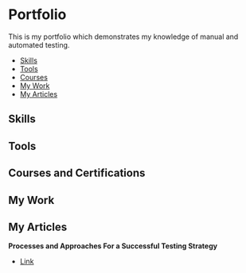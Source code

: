 # Portfolio
This is my portfolio which demonstrates my knowledge of manual and automated testing.
- [Skills](#Skills)
- [Tools](#Tools)
- [Courses](#Courses-and-Certifications)
- [My Work](#My-Work)
- [My Articles](#my-articles)

## Skills
## Tools
## Courses and Certifications
## My Work
## My Articles
__Processes and Approaches For a Successful Testing Strategy__
  * [Link]([https://drive.google.com/drive/folders/1A24JApCQQtipWkuKmbCYr2NknHcVKkpZ](https://drive.google.com/file/d/1RVbv5DX9hvnqKNIU68LbhtwyerLobNMh/view?usp=share_link))

